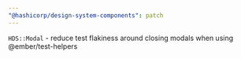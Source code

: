 ```yaml
---
"@hashicorp/design-system-components": patch
---
```


`HDS::Modal` - reduce test flakiness around closing modals when using @ember/test-helpers
